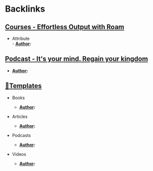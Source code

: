 
# Backlinks
## [Courses - Effortless Output with Roam](<Courses - Effortless Output with Roam.md>)
- Attribute  
                - **[Author](<Author.md>):**

## [Podcast - It's your mind. Regain your kingdom](<Podcast - It's your mind. Regain your kingdom.md>)
- **[Author](<Author.md>):**

## [💎Templates](<💎Templates.md>)
- Books
    - **[Author](<Author.md>):**

- Articles
    - **[Author](<Author.md>):**

- Podcasts
    - **[Author](<Author.md>):**

- Videos
    - **[Author](<Author.md>):**

